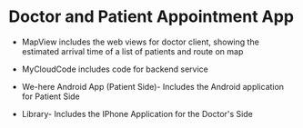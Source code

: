 Doctor and Patient Appointment App
=============

  * MapView includes the web views for doctor client, showing the estimated arrival time of a list of patients and route on map
  
  * MyCloudCode includes code for backend service
  * We-here Android App (Patient Side)- Includes the Android application for Patient Side
  * Library- Includes the IPhone Application for the Doctor's Side
